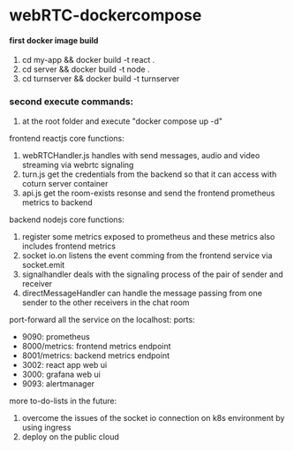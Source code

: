 # webRTC-dockercompose
#### first docker image build 
1. cd my-app && docker build -t react .
2. cd server && docker build -t node .
3. cd turnserver && docker build -t turnserver
### second execute commands:
1. at the root folder and execute "docker compose up -d"

frontend reactjs core functions:
1. webRTCHandler.js handles with send messages, audio and video streaming via webrtc signaling
2. turn.js get the credentials from the backend so that it can access with coturn server container
3. api.js get the room-exists resonse and send the frontend prometheus metrics to backend

backend nodejs core functions:
1. register some metrics exposed to prometheus and these metrics also includes frontend metrics
2. socket io.on listens the event comming from the frontend service via socket.emit
3. signalhandler deals with the signaling process of the pair of sender and receiver
4. directMessageHandler can handle the message passing from one sender to the other receivers in the chat room


port-forward all the service on the localhost:
ports:
- 9090: prometheus
- 8000/metrics: frontend metrics endpoint
- 8001/metrics: backend metrics endpoint
- 3002: react app web ui
- 3000: grafana web ui
- 9093: alertmanager

more to-do-lists in the future:
1. overcome the issues of the socket io connection on k8s environment by using ingress
2. deploy on the public cloud 

